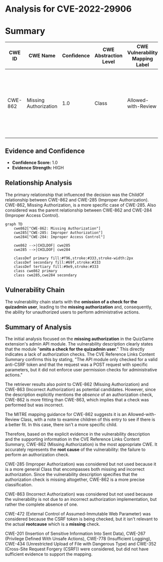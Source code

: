 # Analysis for CVE-2022-29906

# Summary
| CWE ID | CWE Name | Confidence | CWE Abstraction Level | CWE Vulnerability Mapping Label | CWE-Vulnerability Mapping Notes |
|---|---|---|---|---|---|
| CWE-862 | Missing Authorization | 1.0 | Class | Allowed-with-Review | The product does not perform an authorization check when an actor attempts to access a resource or perform an action. |

## Evidence and Confidence

*   **Confidence Score:** 1.0
*   **Evidence Strength:** HIGH

## Relationship Analysis
The primary relationship that influenced the decision was the ChildOf relationship between CWE-862 and CWE-285 (Improper Authorization). CWE-862, Missing Authorization, is a more specific case of CWE-285. Also considered was the parent relationship between CWE-862 and CWE-284 (Improper Access Control).

```mermaid
graph TD
    cwe862["CWE-862: Missing Authorization"]
    cwe285["CWE-285: Improper Authorization"]
    cwe284["CWE-284: Improper Access Control"]
    
    cwe862 -->|CHILDOF| cwe285
    cwe285 -->|CHILDOF| cwe284
    
    classDef primary fill:#f96,stroke:#333,stroke-width:2px
    classDef secondary fill:#69f,stroke:#333
    classDef tertiary fill:#9e9,stroke:#333
    class cwe862 primary
    class cwe285,cwe284 secondary
```

## Vulnerability Chain
The vulnerability chain starts with the **omission of a check for the quizadmin user**, leading to the **missing authorization** and, consequently, the ability for unauthorized users to perform administrative actions.

## Summary of Analysis
The initial analysis focused on the **missing authorization** in the QuizGame extension's admin API module. The vulnerability description clearly states that the module "**omits a check for the quizadmin user**." This directly indicates a lack of authorization checks. The CVE Reference Links Content Summary confirms this by stating, "The API module only checked for a valid anti-CSRF token and that the request was a POST request with specific parameters, but it did not enforce user permission checks for administrative actions."

The retriever results also point to CWE-862 (Missing Authorization) and CWE-863 (Incorrect Authorization) as potential candidates. However, since the description explicitly mentions the *absence* of an authorization check, CWE-862 is more fitting than CWE-863, which implies that a check was performed but was incorrect.

The MITRE mapping guidance for CWE-862 suggests it is an Allowed-with-Review Class, with a note to examine children of this entry to see if there is a better fit. In this case, there isn't a more specific child.

Therefore, based on the explicit evidence in the vulnerability description and the supporting information in the CVE Reference Links Content Summary, CWE-862 (Missing Authorization) is the most appropriate CWE. It accurately represents the **root cause** of the vulnerability: the failure to perform an authorization check.

CWE-285 (Improper Authorization) was considered but not used because it is a more general Class that encompasses both missing and incorrect authorization. Since the vulnerability description specifies that the authorization check is missing altogether, CWE-862 is a more precise classification.

CWE-863 (Incorrect Authorization) was considered but not used because the vulnerability is not due to an incorrect authorization implementation, but rather the complete absence of one.

CWE-472 (External Control of Assumed-Immutable Web Parameter) was considered because the CSRF token is being checked, but it isn't relevant to the actual **rootcause** which is a **missing** check.

CWE-201 (Insertion of Sensitive Information Into Sent Data), CWE-267 (Privilege Defined With Unsafe Actions), CWE-778 (Insufficient Logging), CWE-434 (Unrestricted Upload of File with Dangerous Type) and CWE-352 (Cross-Site Request Forgery (CSRF)) were considered, but did not have sufficient evidence to support the mapping.